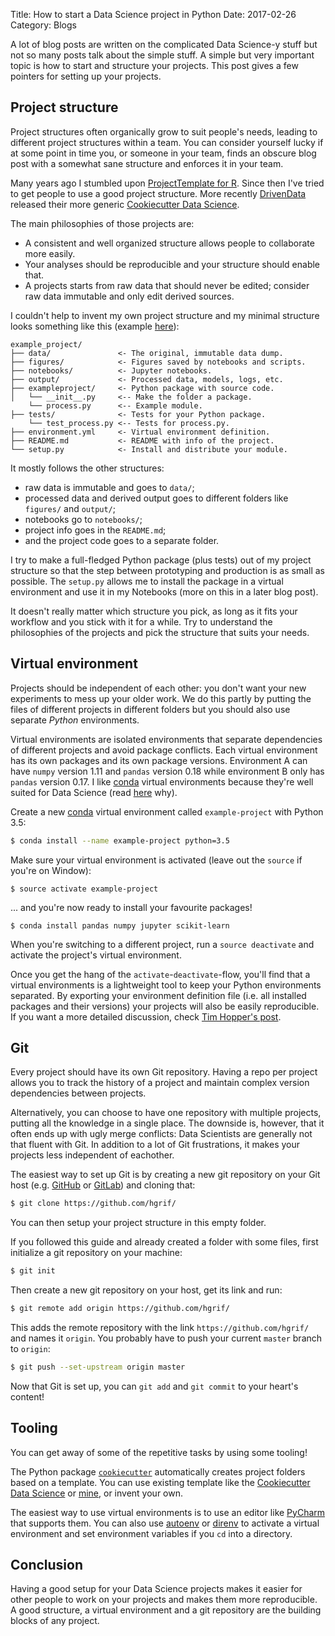 Title: How to start a Data Science project in Python
Date: 2017-02-26
Category: Blogs
 

A lot of blog posts are written on the complicated Data Science-y stuff but not so many posts talk about the simple stuff.
A simple but very important topic is how to start and structure your projects.
This post gives a few pointers for setting up your projects.


## Project structure

Project structures often organically grow to suit people's needs, leading to different project structures within a team.
You can consider yourself lucky if at some point in time you, or someone in your team, finds an obscure blog post with a somewhat sane structure and enforces it in your team.

Many years ago I stumbled upon [ProjectTemplate for R](http://projecttemplate.net/).
Since then I've tried to get people to use a good project structure.
More recently [DrivenData](https://www.drivendata.org/) released their more generic [Cookiecutter Data Science](https://drivendata.github.io/cookiecutter-data-science/#cookiecutter-data-science).

The main philosophies of those projects are:

- A consistent and well organized structure allows people to collaborate more easily.
- Your analyses should be reproducible and your structure should enable that.
- A projects starts from raw data that should never be edited; consider raw data immutable and only edit derived sources.


I couldn't help to invent my own project structure and my minimal structure looks something like this (example [here](git@github.com:hgrif/example-project.git)):

```
example_project/
├── data/				<- The original, immutable data dump.       
├── figures/			<- Figures saved by notebooks and scripts.
├── notebooks/			<- Jupyter notebooks.
├── output/				<- Processed data, models, logs, etc.
├── exampleproject/		<- Python package with source code.
│   └── __init__.py		<-- Make the folder a package.
	└── process.py		<-- Example module.
├── tests/				<- Tests for your Python package.
	└── test_process.py	<-- Tests for process.py.
├── environment.yml		<- Virtual environment definition.
├── README.md			<- README with info of the project.
└── setup.py 			<- Install and distribute your module.
```


It mostly follows the other structures: 

- raw data is immutable and goes to `data/`; 
- processed data and derived output goes to different folders like `figures/` and `output/`; 
- notebooks go to `notebooks/`; 
- project info goes in the `README.md`; 
- and the project code goes to a separate folder.

I try to make a full-fledged Python package (plus tests) out of my project structure so that the step between prototyping and production is as small as possible.
The `setup.py` allows me to install the package in a virtual environment and use it in my Notebooks (more on this in a later blog post).

It doesn't really matter which structure you pick, as long as it fits your workflow and you stick with it for a while.
Try to understand the philosophies of the projects and pick the structure that suits your needs.


## Virtual environment

Projects should be independent of each other: you don't want your new experiments to mess up your older work.
We do this partly by putting the files of different projects in different folders but you should also use separate _Python_ environments.

Virtual environments are isolated environments that separate dependencies of different projects and avoid package conflicts.
Each virtual environment has its own packages and its own package versions.
Environment A can have `numpy` version 1.11 and `pandas` version 0.18 while environment B only has `pandas` version 0.17.
I like [conda](https://conda.io/miniconda.html) virtual environments because they're well suited for Data Science (read [here](https://jakevdp.github.io/blog/2016/08/25/conda-myths-and-misconceptions/) why).

Create a new [conda]() virtual environment called `example-project` with Python 3.5:

```bash
$ conda install --name example-project python=3.5
```

Make sure your virtual environment is activated (leave out the `source` if you're on Window):

```
$ source activate example-project
```

... and you're now ready to install your favourite packages!

```
$ conda install pandas numpy jupyter scikit-learn
```

When you're switching to a different project, run a `source deactivate` and activate the project's virtual environment.

Once you get the hang of the `activate`-`deactivate`-flow, you'll find that a virtual environments is a lightweight tool to keep your Python environments separated.
By exporting your environment definition file (i.e. all installed packages and their versions) your projects will also be easily reproducible.
If you want a more detailed discussion, check [Tim Hopper's post](http://tdhopper.com/blog/2015/Nov/24/my-python-environment-workflow-with-conda/).


## Git

Every project should have its own Git repository.
Having a repo per project allows you to track the history of a project and maintain complex version dependencies between projects.

Alternatively, you can choose to have one repository with multiple projects, putting all the knowledge in a single place.
The downside is, however, that it often ends up with ugly merge conflicts: Data Scientists are generally not that fluent with Git.
In addition to a lot of Git frustrations, it makes your projects less independent of eachother.

The easiest way to set up Git is by creating a new git repository on your Git host (e.g. [GitHub](https://help.github.com/articles/creating-a-new-repository/) or [GitLab](https://docs.gitlab.com/ee/gitlab-basics/create-project.html)) and cloning that:

```bash
$ git clone https://github.com/hgrif/
```

You can then setup your project structure in this empty folder.

If you followed this guide and already created a folder with some files, first initialize a git repository on your machine:

```bash
$ git init
```

Then create a new git repository on your host, get its link and run:

```bash
$ git remote add origin https://github.com/hgrif/
```

This adds the remote repository with the link `https://github.com/hgrif/` and names it `origin`.
You probably have to push your current `master` branch to `origin`:

```bash
$ git push --set-upstream origin master
```

Now that Git is set up, you can `git add` and `git commit` to your heart's content!



## Tooling

You can get away of some of the repetitive tasks by using some tooling!

The Python package [`cookiecutter`](https://cookiecutter.readthedocs.io/en/latest/) automatically creates project folders based on a template.
You can use existing template like the [Cookiecutter Data Science](https://github.com/drivendata/cookiecutter-data-science) or [mine](https://github.com/hgrif/cookiecutter-ds-python/tree/master/%7B%7B%20cookiecutter.repo_name%20%7D%7D), or invent your own.

The easiest way to use virtual environments is to use an editor like [PyCharm](https://www.jetbrains.com/pycharm/) that supports them.
You can also use [autoenv](https://github.com/kennethreitz/autoenv) or [direnv](https://direnv.net/) to activate a virtual environment and set environment variables if you `cd` into a directory.


## Conclusion

Having a good setup for your Data Science projects makes it easier for other people to work on your projects and makes them more reproducible. 
A good structure, a virtual environment and a git repository are the building blocks of any project.
